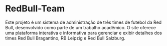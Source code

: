 # RedBull-Team
Este projeto é um sistema de administração de três times de futebol da Red Bull, desenvolvido como parte de um trabalho acadêmico. O site oferece uma plataforma interativa e informativa para gerenciar e exibir detalhes dos times Red Bull Bragantino, RB Leipzig e Red Bull Salzburg.
